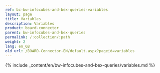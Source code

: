 ```yaml
---
ref: bc-bw-infocubes-and-bex-queries-variables
layout: page
title: Variables
description: Variables
product: board-connector
parent: bw-infocubes-and-bex-queries
permalink: /:collection/:path
weight: 2
lang: en_GB
old_url: /BOARD-Connector-EN/default.aspx?pageid=variables
---
```

{% include _content/en/bw-infocubes-and-bex-queries/variables.md %}